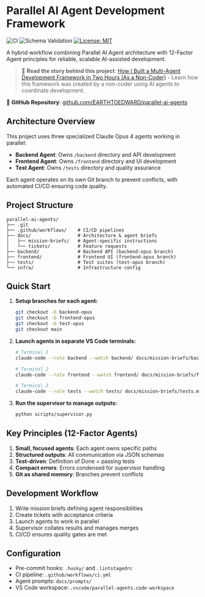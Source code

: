 # Parallel AI Agent Development Framework

![CI](https://github.com/EARTHTOEDWARD/parallel-ai-agents/actions/workflows/ci.yml/badge.svg)
![Schema Validation](https://github.com/EARTHTOEDWARD/parallel-ai-agents/actions/workflows/validate-schema.yml/badge.svg)
[![License: MIT](https://img.shields.io/badge/License-MIT-blue.svg)](https://opensource.org/licenses/MIT)

A hybrid workflow combining Parallel AI Agent architecture with 12-Factor Agent principles for reliable, scalable AI-assisted development.

> 📖 **Read the story behind this project**: [How I Built a Multi-Agent Development Framework in Two Hours (As a Non-Coder)](./STORY.md) - Learn how this framework was created by a non-coder using AI agents to coordinate development.

🔗 **GitHub Repository**: [github.com/EARTHTOEDWARD/parallel-ai-agents](https://github.com/EARTHTOEDWARD/parallel-ai-agents)

## Architecture Overview

This project uses three specialized Claude Opus 4 agents working in parallel:

- **Backend Agent**: Owns `/backend` directory and API development
- **Frontend Agent**: Owns `/frontend` directory and UI development
- **Test Agent**: Owns `/tests` directory and quality assurance

Each agent operates on its own Git branch to prevent conflicts, with automated CI/CD ensuring code quality.

## Project Structure

```
parallel-ai-agents/
├── .git
├── .github/workflows/    # CI/CD pipelines
├── docs/                 # Architecture & agent briefs
│   ├── mission-briefs/   # Agent-specific instructions
│   └── tickets/          # Feature requests
├── backend/              # Backend API (backend-opus branch)
├── frontend/             # Frontend UI (frontend-opus branch)
├── tests/                # Test suites (test-opus branch)
└── infra/                # Infrastructure config
```

## Quick Start

1. **Setup branches for each agent:**

   ```bash
   git checkout -b backend-opus
   git checkout -b frontend-opus
   git checkout -b test-opus
   git checkout main
   ```

2. **Launch agents in separate VS Code terminals:**

   ```bash
   # Terminal 1
   claude-code --role backend --watch backend/ docs/mission-briefs/backend.md

   # Terminal 2
   claude-code --role frontend --watch frontend/ docs/mission-briefs/frontend.md

   # Terminal 3
   claude-code --role tests --watch tests/ docs/mission-briefs/tests.md
   ```

3. **Run the supervisor to manage outputs:**
   ```bash
   python scripts/supervisor.py
   ```

## Key Principles (12-Factor Agents)

1. **Small, focused agents**: Each agent owns specific paths
2. **Structured outputs**: All communication via JSON schemas
3. **Test-driven**: Definition of Done = passing tests
4. **Compact errors**: Errors condensed for supervisor handling
5. **Git as shared memory**: Branches prevent conflicts

## Development Workflow

1. Write mission briefs defining agent responsibilities
2. Create tickets with acceptance criteria
3. Launch agents to work in parallel
4. Supervisor collates results and manages merges
5. CI/CD ensures quality gates are met

## Configuration

- Pre-commit hooks: `.husky/` and `.lintstagedrc`
- CI pipeline: `.github/workflows/ci.yml`
- Agent prompts: `docs/prompts/`
- VS Code workspace: `.vscode/parallel-agents.code-workspace`
